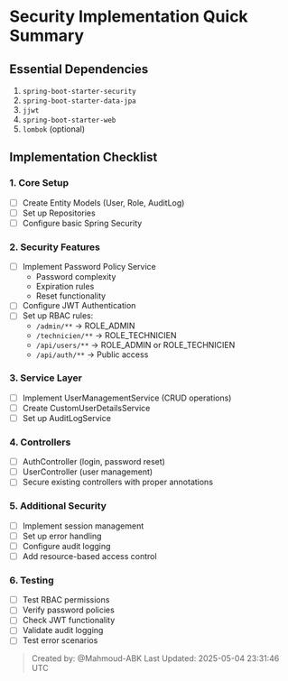 # Security Implementation Quick Summary

## Essential Dependencies
1. `spring-boot-starter-security`
2. `spring-boot-starter-data-jpa`
3. `jjwt`
4. `spring-boot-starter-web`
5. `lombok` (optional)

## Implementation Checklist

### 1. Core Setup
- [ ] Create Entity Models (User, Role, AuditLog)
- [ ] Set up Repositories
- [ ] Configure basic Spring Security

### 2. Security Features
- [ ] Implement Password Policy Service
    - Password complexity
    - Expiration rules
    - Reset functionality
- [ ] Configure JWT Authentication
- [ ] Set up RBAC rules:
    - `/admin/**` → ROLE_ADMIN
    - `/technicien/**` → ROLE_TECHNICIEN
    - `/api/users/**` → ROLE_ADMIN or ROLE_TECHNICIEN
    - `/api/auth/**` → Public access

### 3. Service Layer
- [ ] Implement UserManagementService (CRUD operations)
- [ ] Create CustomUserDetailsService
- [ ] Set up AuditLogService

### 4. Controllers
- [ ] AuthController (login, password reset)
- [ ] UserController (user management)
- [ ] Secure existing controllers with proper annotations

### 5. Additional Security
- [ ] Implement session management
- [ ] Set up error handling
- [ ] Configure audit logging
- [ ] Add resource-based access control

### 6. Testing
- [ ] Test RBAC permissions
- [ ] Verify password policies
- [ ] Check JWT functionality
- [ ] Validate audit logging
- [ ] Test error scenarios

> Created by: @Mahmoud-ABK
> Last Updated: 2025-05-04 23:31:46 UTC